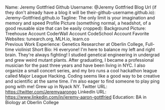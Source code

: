 Name: Jeremy Gottfried
Github Username: @Jeremy Gottfried
Blog Url (if they don't already have a blog it will be their-github-username.github.io): Jeremy-Gottfried.github.io
Tagline: The only limit is your imagination and memory and speed
Profile Picture (something normal, a headshot, of a good reusable size that can be easily cropped):
Background Picture:
Treehouse Account
CoderWall Account
CodeSchool Account
Favorite Websites: tunearch.org, MLH.io, learn.co  
Previous Work Experience: Genetics Researcher at Oberlin College, Full-time violinist
Short Bio: Hi everyone! I'm here to balance my left and right brain. They're always fighting! I studied genetical engineering in undergrad and grew weird mutant plants. After graduating, I became a professional musician for the past three years and have been living in NYC. I also organize a small concert series, and my bro runs a cool hackathon league called Major League Hacking. Coding seems like a good way to be creative and scientific at the same time. I'm also eager to find someone to play ping pong with me! Grew up in Nyack NY.
Twitter URL: https://twitter.com/Jeremyaarongo
LinkedIn URL: https://www.linkedin.com/in/jeremy-aaron-gottfried
Education: BA in Biology at Oberlin College
